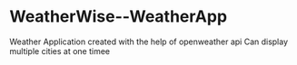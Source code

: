 # WeatherWise--WeatherApp

Weather Application created with the help of openweather api
Can display multiple cities at one timee
